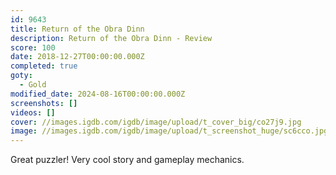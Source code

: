 ```yaml
---
id: 9643
title: Return of the Obra Dinn
description: Return of the Obra Dinn - Review
score: 100
date: 2018-12-27T00:00:00.000Z
completed: true
goty:
  - Gold
modified_date: 2024-08-16T00:00:00.000Z
screenshots: []
videos: []
cover: //images.igdb.com/igdb/image/upload/t_cover_big/co27j9.jpg
image: //images.igdb.com/igdb/image/upload/t_screenshot_huge/sc6cco.jpg
---
```

Great puzzler! Very cool story and gameplay mechanics.